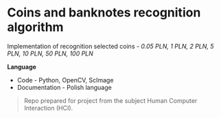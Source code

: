 # Coins and banknotes recognition algorithm
Implementation of recognition selected coins - *0.05 PLN, 1 PLN, 2 PLN, 5 PLN, 10 PLN, 50 PLN, 100 PLN*

**Language**
* Code - Python, OpenCV, ScImage
* Documentation - Polish language

> Repo prepared for project from the subject Human Computer Interaction (HCI).
